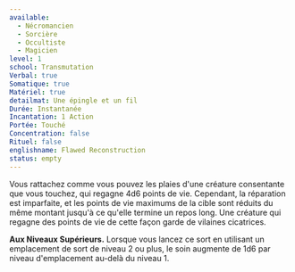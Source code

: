 ```yaml
---
available:
  - Nécromancien
  - Sorcière
  - Occultiste
  - Magicien
level: 1
school: Transmutation
Verbal: true
Somatique: true
Matériel: true
detailmat: Une épingle et un fil
Durée: Instantanée
Incantation: 1 Action
Portée: Touché
Concentration: false
Rituel: false
englishname: Flawed Reconstruction
status: empty
---
```

Vous rattachez comme vous pouvez les plaies d'une créature consentante que vous touchez, qui regagne 4d6 points de vie. Cependant, la réparation est imparfaite, et les points de vie maximums de la cible sont réduits du même montant jusqu'à ce qu'elle termine un repos long. Une créature qui regagne des points de vie de cette façon garde de vilaines cicatrices.

__Aux Niveaux Supérieurs.__ Lorsque vous lancez ce sort en utilisant un emplacement de sort de niveau 2 ou plus, le soin augmente de 1d6 par niveau d'emplacement au-delà du niveau 1.
